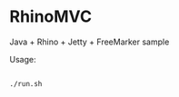 RhinoMVC
========

<p>Java + Rhino + Jetty + FreeMarker sample</p>
<p>Usage:</p>
<code>
./run.sh
</code>
